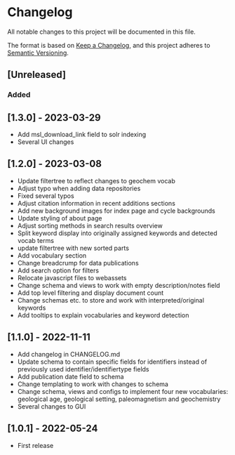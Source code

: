 # Changelog

All notable changes to this project will be documented in this file.

The format is based on [Keep a Changelog](https://keepachangelog.com/en/1.0.0/),
and this project adheres to [Semantic Versioning](https://semver.org/spec/v2.0.0.html).

## [Unreleased]

### Added

## [1.3.0] - 2023-03-29
- Add msl_download_link field to solr indexing
- Several UI changes

## [1.2.0] - 2023-03-08

- Update filtertree to reflect changes to geochem vocab
- Adjust typo when adding data repositories
- Fixed several typos
- Adjust citation information in recent additions sections
- Add new background images for index page and cycle backgrounds
- Update styling of about page
- Adjust sorting methods in search results overview
- Split keyword display into originally assigned keywords and detected vocab terms
- update filtertree with new sorted parts
- Add vocabulary section
- Change breadcrump for data publications
- Add search option for filters
- Relocate javascript files to webassets
- Change schema and views to work with empty description/notes field
- Add top level filtering and display document count
- Change schemas etc. to store and work with interpreted/original keywords
- Add tooltips to explain vocabularies and keyword detection

## [1.1.0] - 2022-11-11

- Add changelog in CHANGELOG.md
- Update schema to contain specific fields for identifiers instead of previously used identifier/identifiertype fields
- Add publication date field to schema
- Change templating to work with changes to schema
- Change schema, views and configs to implement four new vocabularies: geological age, geological setting, 
paleomagnetism and geochemistry
- Several changes to GUI

## [1.0.1] - 2022-05-24

- First release